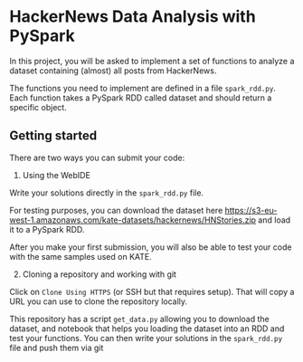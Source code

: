 # HackerNews Data Analysis with PySpark

In this project, you will be asked to implement a set of functions to analyze a dataset containing (almost) all posts from HackerNews.

The functions you need to implement are defined in a file `spark_rdd.py`. Each function takes a PySpark RDD called dataset and should return a specific object.

## Getting started

There are two ways you can submit your code:

1) Using the WebIDE

Write your solutions directly in the `spark_rdd.py` file. 

For testing purposes, you can download the dataset here https://s3-eu-west-1.amazonaws.com/kate-datasets/hackernews/HNStories.zip and load it to a PySpark RDD.

After you make your first submission, you will also be able to test your code with the same samples used on KATE.


2) Cloning a repository and working with git

Click on `Clone Using HTTPS` (or SSH but that requires setup). That will copy a URL you can use to clone the repository locally. 

This repository has a script `get_data.py` allowing you to download the dataset, and notebook that helps you loading the dataset into an RDD and test your functions. You can then write your solutions in the `spark_rdd.py` file and push them via git